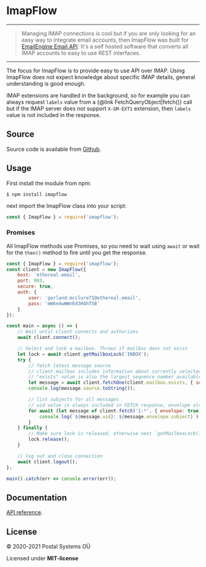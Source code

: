 # ImapFlow

---

> Managing IMAP connections is cool but if you are only looking for an easy way to integrate email accounts, then ImapFlow was built for [EmailEngine Email API](https://emailengine.app/). It's a self hosted software that converts all IMAP accounts to easy to use REST interfaces.

---

The focus for ImapFlow is to provide easy to use API over IMAP. Using ImapFlow does not expect knowledge about specific IMAP details, general understanding is good enough.

IMAP extensions are handled in the background, so for example you can always request `labels` value from a {@link FetchQueryObject|fetch()} call but if the IMAP server does not support `X-GM-EXT1` extension, then `labels` value is not included in the response.

## Source

Source code is available from [Github](https://github.com/postalsys/imapflow).

## Usage

First install the module from npm:

```
$ npm install imapflow
```

next import the ImapFlow class into your script:

```js
const { ImapFlow } = require('imapflow');
```

### Promises

All ImapFlow methods use Promises, so you need to wait using `await` or wait for the `then()` method to fire until you get the response.

```js
const { ImapFlow } = require('imapflow');
const client = new ImapFlow({
    host: 'ethereal.email',
    port: 993,
    secure: true,
    auth: {
        user: 'garland.mcclure71@ethereal.email',
        pass: 'mW6e4wWWnEd3H4hT5B'
    }
});

const main = async () => {
    // Wait until client connects and authorizes
    await client.connect();

    // Select and lock a mailbox. Throws if mailbox does not exist
    let lock = await client.getMailboxLock('INBOX');
    try {
        // fetch latest message source
        // client.mailbox includes information about currently selected mailbox
        // "exists" value is also the largest sequence number available in the mailbox
        let message = await client.fetchOne(client.mailbox.exists, { source: true });
        console.log(message.source.toString());

        // list subjects for all messages
        // uid value is always included in FETCH response, envelope strings are in unicode.
        for await (let message of client.fetch('1:*', { envelope: true })) {
            console.log(`${message.uid}: ${message.envelope.subject}`);
        }
    } finally {
        // Make sure lock is released, otherwise next `getMailboxLock()` never returns
        lock.release();
    }

    // log out and close connection
    await client.logout();
};

main().catch(err => console.error(err));
```

## Documentation

[API reference](https://imapflow.com/module-imapflow-ImapFlow.html).

## License

&copy; 2020-2021 Postal Systems OÜ

Licensed under **MIT-license**
